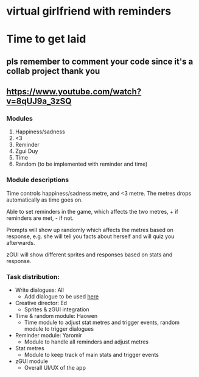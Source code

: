# virtual girlfriend with reminders
# Time to get laid

## pls remember to comment your code since it's a collab project thank you

## https://www.youtube.com/watch?v=8qUJ9a_3zSQ

### Modules

1. Happiness/sadness
2. <3
3. Reminder
4. Zgui Duy
5. Time
6. Random (to be implemented with reminder and time)

### Module descriptions

Time controls happiness/sadness metre, and <3 metre. The metres drops automatically as time goes on.

Able to set reminders in the game, which affects the two metres, + if reminders are met, - if not.

Prompts will show up randomly which affects the metres based on response, e.g. she will tell you facts about herself and will quiz you afterwards.

zGUI will show different sprites and responses based on stats and response.

### Task distribution:

- Write dialogues: All
  - Add dialogue to be used [here](/dialogues/readme.md)
- Creative director: Ed
  - Sprites & zGUI integration
- Time & random module: Haowen
  - Time module to adjust stat metres and trigger events, random module to trigger dialogues
- Reminder module: Yaromir
  - Module to handle all reminders and adjust metres
- Stat metres
  - Module to keep track of main stats and trigger events
- zGUI module
  - Overall UI/UX of the app

